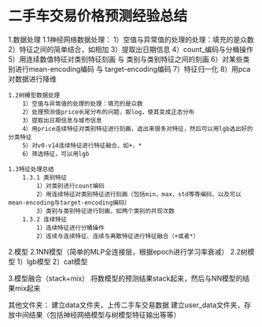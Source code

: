 # 二手车交易价格预测经验总结

1.数据处理
     1.1神经网络数据处理：
        1）空值与异常值的处理的处理：填充的是众数
        2）特征之间的简单结合，如相加
        3）提取出日期信息
        4）count_编码与分桶操作
        5）用连续数值特征对类别特征刻画 与 类别与类别特征之间的刻画
        6）对某些类别进行mean-encoding编码 与 target-encoding编码
        7）特征归一化
        8）用pca对数据进行降维

    1.2树模型数据处理
        1）空值与异常值的处理的处理：填充的是众数
        2）处理预测值price长尾分布的问题，取log，使其变成正态分布
        3）提取出日期信息与城市信息
        4）用price连续特征对类别特征进行刻画，选出来很多对特征，然后可以用lgb选出好的分类特征
        5）对v0-v14连续特征进行特征融合，如+，*
        6）筛选特征，可以用lgb

    1.3特征处理总结
        1.3.1 类别特征
            1）对类别进行count编码
            2）用连续特征对类别特征进行刻画（包括min，max，std等等编码、以及可以mean-encoding与target-encoding编码）
            3）类别与类别特征进行刻画，如两个类别的共现次数
        1.3.2 连续特征
            1）连续特征进行分桶操作
            2）连续与连续特征、连续与离散特征进行特征融合（+或者*）

2.模型
    2.1NN模型（简单的MLP全连接层，根据epoch进行学习率衰减）
    2.2树模型
        1）lgb模型
        2）cat模型

3.模型融合（stack+mix）
    将数模型的预测结果stack起来，然后与NN模型的结果mix起来



其他文件夹：
    建立data文件夹，上传二手车交易数据
    建立user_data文件夹，存放中间结果（包括神经网络模型与树模型特征输出等等）



